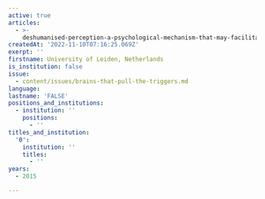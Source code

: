 ```yaml
---
active: true
articles:
  - >-
    deshumanised-perception-a-psychological-mechanism-that-may-facilitate-human-atrocities
createdAt: '2022-11-10T07:16:25.069Z'
exerpt: ''
firstname: University of Leiden, Netherlands
is_institution: false
issue:
  - content/issues/brains-that-pull-the-triggers.md
language:
lastname: 'FALSE'
positions_and_institutions:
  - institution: ''
    positions:
      - ''
titles_and_institution:
  '0':
    institution: ''
    titles:
      - ''
years:
  - 2015

---
```

